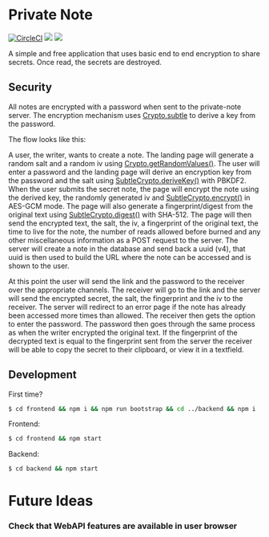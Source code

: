 # Private Note

[![CircleCI](https://circleci.com/gh/CatEars/private-note.svg?style=svg)](https://circleci.com/gh/CatEars/private-note)
[![](https://images.microbadger.com/badges/image/catears/private-note.svg)](https://microbadger.com/images/catears/private-note 'Get your own image badge on microbadger.com')
[![](https://images.microbadger.com/badges/version/catears/private-note.svg)](https://microbadger.com/images/catears/private-note 'Get your own version badge on microbadger.com')

A simple and free application that uses basic end to end encryption to share
secrets. Once read, the secrets are destroyed.

## Security

All notes are encrypted with a password when sent to the private-note server.
The encryption mechanism uses
[Crypto.subtle](https://developer.mozilla.org/en-US/docs/Web/API/Crypto/subtle)
to derive a key from the password.

The flow looks like this:

A user, the writer, wants to create a note. The landing page will generate a
random salt and a random iv using
[Crypto.getRandomValues()](https://developer.mozilla.org/en-US/docs/Web/API/Crypto/getRandomValues).
The user will enter a password and the landing page will derive an encryption
key from the password and the salt using
[SubtleCrypto.deriveKey()](https://developer.mozilla.org/en-US/docs/Web/API/SubtleCrypto/deriveKey)
with PBKDF2. When the user submits the secret note, the page will encrypt the
note using the derived key, the randomly generated iv and
[SubtleCrypto.encrypt()](https://developer.mozilla.org/en-US/docs/Web/API/SubtleCrypto/encrypt)
in AES-GCM mode. The page will also generate a fingerprint/digest from the
original text using
[SubtleCrypto.digest()](https://developer.mozilla.org/en-US/docs/Web/API/SubtleCrypto/digest)
with SHA-512. The page will then send the encrypted text, the salt, the iv, a
fingerprint of the original text, the time to live for the note, the number of
reads allowed before burned and any other miscellaneous information as a POST
request to the server. The server will create a note in the database and send
back a uuid (v4), that uuid is then used to build the URL where the note can be
accessed and is shown to the user.

At this point the user will send the link and the password to the receiver over
the appropriate channels. The receiver will go to the link and the server will
send the encrypted secret, the salt, the fingerprint and the iv to the receiver.
The server will redirect to an error page if the note has already been accessed
more times than allowed. The receiver then gets the option to enter the
password. The password then goes through the same process as when the writer
encrypted the original text. If the fingerprint of the decrypted text is equal
to the fingerprint sent from the server the receiver will be able to copy the
secret to their clipboard, or view it in a textfield.

## Development

First time?

```bash
$ cd frontend && npm i && npm run bootstrap && cd ../backend && npm i
```

Frontend:

```bash
$ cd frontend && npm start
```

Backend:

```bash
$ cd backend && npm start
```

# Future Ideas

### Check that WebAPI features are available in user browser
